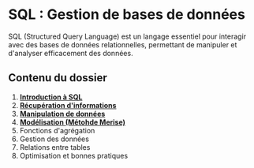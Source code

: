 # SQL : Gestion de bases de données

SQL (Structured Query Language) est un langage essentiel pour interagir avec des bases de données relationnelles, permettant de manipuler et d'analyser efficacement des données.

## Contenu du dossier

1. **[Introduction à SQL](./data/sql_intro.md)**
2. **[Récupération d'informations](./data/sql_select_manip.md)**
3. **[Manipulation de données](./data/sql_manip_donnees.md)**
4. **[Modélisation (Métohde Merise)](.data/modelisation_merise.md)**
5. Fonctions d'agrégation
6. Gestion des données
7. Relations entre tables
8. Optimisation et bonnes pratiques
